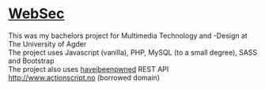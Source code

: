 # <a href="http://www.actionscript.no">WebSec</a>  
This was my bachelors project for Multimedia Technology and -Design at The University of Agder  
The project uses Javascript (vanilla), PHP, MySQL (to a small degree), SASS and Bootstrap    
The project also uses <a href="https://haveibeenpwned.com/">haveibeenpwned</a> REST API  
http://www.actionscript.no (borrowed domain)
